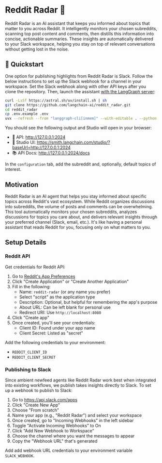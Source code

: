# Reddit Radar 🎯

Reddit Radar is an AI assistant that keeps you informed about topics that matter to you across Reddit. It intelligently monitors your chosen subreddits, scanning top post content and comments, then distills this information into concise, actionable summaries. These insights are automatically delivered to your Slack workspace, helping you stay on top of relevant conversations without getting lost in the noise.

## 🚀 Quickstart

One option for publishing highlights from Reddit Radar is Slack. Follow the below instructions to set up the Slack webhook for a channel in your workspace. Set the Slack webhook along with other API keys after you clone the repository. Then, launch the assistant [with the LangGraph server](https://langchain-ai.github.io/langgraph/cloud/reference/cli/#dev):
```bash
curl -LsSf https://astral.sh/uv/install.sh | sh
git clone https://github.com/langchain-ai/reddit_radar.git
cd reddit_radar
cp .env.example .env
uvx --refresh --from "langgraph-cli[inmem]" --with-editable . --python 3.11 langgraph dev
```

You should see the following output and Studio will open in your browser:

- 🚀 API: http://127.0.0.1:2024
- 🎨 Studio UI: https://smith.langchain.com/studio/?baseUrl=http://127.0.0.1:2024
- 📚 API Docs: http://127.0.0.1:2024/docs

In the `configuration` tab, add the subreddit and, optionally, default topics of interest.  

## Motivation 

Reddit Radar is an AI agent that helps you stay informed about specific topics across Reddit's vast ecosystem. While Reddit organizes discussions into subreddits, the volume of posts and comments can be overwhelming. This tool automatically monitors your chosen subreddits, analyzes discussions for topics you care about, and delivers relevant insights through your preferred channel (Slack, email, etc.). It's like having a personal assistant that reads Reddit for you, focusing only on what matters to you.

## Setup Details

### Reddit API

Get credentials for Reddit API:

1. Go to [Reddit's App Preferences](https://www.reddit.com/prefs/apps)
2. Click "Create Application" or "Create Another Application"
3. Fill in the following:
   - Name: `reddit-radar` (or any name you prefer)
   - Select "script" as the application type
   - Description: Optional, but helpful for remembering the app's purpose
   - About URL: Can be left blank for personal use
   - Redirect URI: Use `http://localhost:8080`
4. Click "Create app"
5. Once created, you'll see your credentials:
   - Client ID: Found under your app name
   - Client Secret: Listed as "secret"

Add the following credentials to your environment:

* `REDDIT_CLIENT_ID`
* `REDDIT_CLIENT_SECRET`

### Publishing to Slack

Since ambient newfeed agents like Reddit Radar work best when integrated into existing workflows, we publish takes insights directly to Slack. To set up a webhook to publish to Slack:

1. Go to https://api.slack.com/apps
2. Click "Create New App"
3. Choose "From scratch"
4. Name your app (e.g., "Reddit Radar") and select your workspace
5. Once created, go to "Incoming Webhooks" in the left sidebar
6. Toggle "Activate Incoming Webhooks" to On
7. Click "Add New Webhook to Workspace"
8. Choose the channel where you want the messages to appear
9. Copy the "Webhook URL" that's generated

Add add webhook URL credentials to your environment variable `SLACK_WEBHOOK`. 
